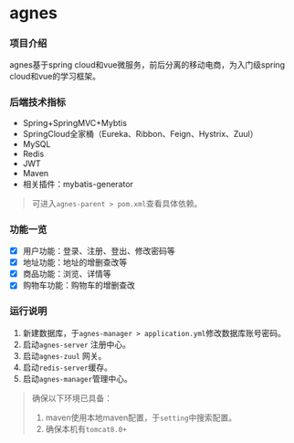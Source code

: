 # agnes

### 项目介绍
agnes基于spring cloud和vue微服务，前后分离的移动电商，为入门级spring cloud和vue的学习框架。

### 后端技术指标

 - Spring+SpringMVC+Mybtis
 - SpringCloud全家桶（Eureka、Ribbon、Feign、Hystrix、Zuul）
 - MySQL
 - Redis
 - JWT
 - Maven
 - 相关插件：mybatis-generator

> 可进入`agnes-parent > pom.xml`查看具体依赖。

### 功能一览
- [x] 用户功能：登录、注册、登出、修改密码等
- [x] 地址功能：地址的增删查改等
- [x] 商品功能：浏览、详情等
- [x] 购物车功能：购物车的增删查改 

### 运行说明
1. 新建数据库，于`agnes-manager > application.yml`修改数据库账号密码。
2. 启动`agnes-server` 注册中心。
3. 启动`agnes-zuul` 网关。
4. 启动`redis-server`缓存。
5. 启动`agnes-manager`管理中心。

> 确保以下环境已具备：
> 1. maven使用本地maven配置，于`setting`中搜索配置。
> 2. 确保本机有`tomcat8.0+`
